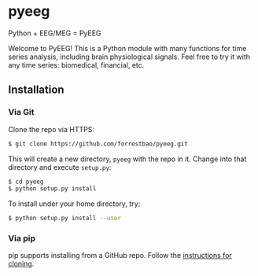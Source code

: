 pyeeg
=====

Python + EEG/MEG = PyEEG

Welcome to PyEEG! This is a Python module with many functions for time series analysis, including brain physiological signals. Feel free to try it with any time series: biomedical, financial, etc. 

Installation
------------

### Via Git

Clone the repo via HTTPS:

```sh
$ git clone https://github.com/forrestbao/pyeeg.git
```

This will create a new directory, `pyeeg` with the repo in it. Change into that directory and execute `setup.py`:

```sh
$ cd pyeeg
$ python setup.py install
```

To install under your home directory, try:
```sh
$ python setup.py install --user
```

### Via pip

pip supports installing from a GitHub repo. Follow the [instructions for cloning](https://pip.pypa.io/en/latest/reference/pip_install.html#git). 
